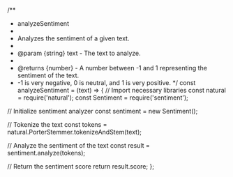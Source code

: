 /**
 * analyzeSentiment
 * 
 * Analyzes the sentiment of a given text.
 * 
 * @param {string} text - The text to analyze.
 * 
 * @returns {number} - A number between -1 and 1 representing the sentiment of the text.
 *  -1 is very negative, 0 is neutral, and 1 is very positive.
 */
const analyzeSentiment = (text) => {
  // Import necessary libraries
  const natural = require('natural');
  const Sentiment = require('sentiment');

  // Initialize sentiment analyzer
  const sentiment = new Sentiment();

  // Tokenize the text
  const tokens = natural.PorterStemmer.tokenizeAndStem(text);

  // Analyze the sentiment of the text
  const result = sentiment.analyze(tokens);

  // Return the sentiment score
  return result.score;
};
